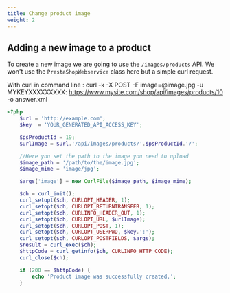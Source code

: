 ```yaml
---
title: Change product image
weight: 2
---
```


## Adding a new image to a product

To create a new image we are going to use the `/images/products` API. We won't use the `PrestaShopWebservice` class here but a simple curl request.

With curl in command line :
curl -k -X POST -F image=@image.jpg -u MYKEYXXXXXXXXX: https://www.mysite.com/shop/api/images/products/10 -o answer.xml 

```php
<?php
    $url = 'http://example.com';
    $key  = 'YOUR_GENERATED_API_ACCESS_KEY';

    $psProductId = 19;
    $urlImage = $url.'/api/images/products/'.$psProductId.'/';

    //Here you set the path to the image you need to upload
    $image_path = '/path/to/the/image.jpg';
    $image_mime = 'image/jpg';

    $args['image'] = new CurlFile($image_path, $image_mime);

    $ch = curl_init();
    curl_setopt($ch, CURLOPT_HEADER, 1);
    curl_setopt($ch, CURLOPT_RETURNTRANSFER, 1);
    curl_setopt($ch, CURLINFO_HEADER_OUT, 1);
    curl_setopt($ch, CURLOPT_URL, $urlImage);
    curl_setopt($ch, CURLOPT_POST, 1);
    curl_setopt($ch, CURLOPT_USERPWD, $key.':');
    curl_setopt($ch, CURLOPT_POSTFIELDS, $args);
    $result = curl_exec($ch);
    $httpCode = curl_getinfo($ch, CURLINFO_HTTP_CODE);
    curl_close($ch);

    if (200 == $httpCode) {
        echo 'Product image was successfully created.';
    }
```
